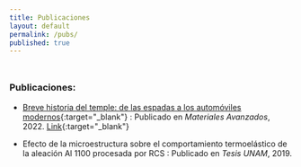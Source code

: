 ```yaml
---
title: Publicaciones
layout: default
permalink: /pubs/
published: true
---
```


<hr style="height:10px; visibility:hidden;" />

### Publicaciones:

* [Breve historia del temple: de las espadas a los automóviles modernos](https://www.iim.unam.mx/MA/36){:target="_blank"}
:   Publicado en _Materiales Avanzados_, 2022.
[Link](https://www.iim.unam.mx/MA/36){:target="_blank"}

* Efecto de la microestructura sobre el comportamiento termoelástico de la aleación Al 1100 procesada por RCS
:   Publicado en _Tesis UNAM_, 2019. 
